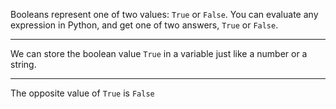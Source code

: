 Booleans represent one of two values: `True` or `False`.
You can evaluate any expression in Python, and get one of two answers, `True` or `False`.

---

We can store the boolean value `True` in a variable just like a number or a string.

---

The opposite value of `True` is `False`
